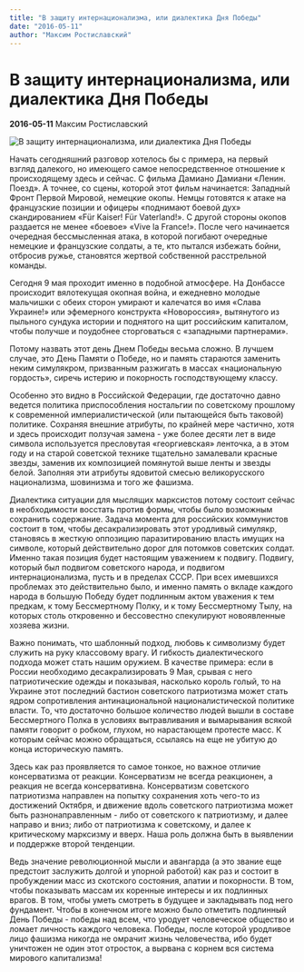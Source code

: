 ```yaml
---
title: "В защиту интернационализма, или диалектика Дня Победы"
date: "2016-05-11"
author: "Максим Ростиславский"
---
```


# В защиту интернационализма, или диалектика Дня Победы

**2016-05-11** Максим Ростиславский

![В защиту интернационализма, или диалектика Дня Победы](http://x-true.info/uploads/posts/2016-05/1462812958_orig-auto20-44detaild4c4101e29af2cf00ff9f8f1c89072ce-1462803002.jpg)

Начать сегодняшний разговор хотелось бы с примера, на первый взгляд далекого, но имеющего самое непосредственное отношение к происходящему здесь и сейчас. С фильма Дамиано Дамиани «Ленин. Поезд». А точнее, со сцены, которой этот фильм начинается: Западный Фронт Первой Мировой, немецкие окопы. Немцы готовятся к атаке на французские позиции и офицеры «поднимают боевой дух» скандированием «Für Kaiser! Für Vaterland!». С другой стороны окопов раздается не менее «боевое» «Vive la France!». После чего начинается очередная бессмысленная атака, в которой погибают очередные немецкие и французские солдаты, а те, кто пытался избежать бойни, отбросив ружье, становятся жертвой собственной расстрельной команды.

Сегодня 9 мая проходит именно в подобной атмосфере. На Донбассе происходит вялотекущая окопная война, и ежедневно молодые мальчишки с обеих сторон умирают и калечатся во имя «Слава Украине!» или эфемерного конструкта «Новороссия», вытянутого из пыльного сундука истории и поднятого на щит российским капиталом, чтобы получше и поудобнее сторговаться с «западными партнерами».

Потому назвать этот день Днем Победы весьма сложно. В лучшем случае, это День Памяти о Победе, но и память стараются заменить неким симулякром, призванным разжигать в массах «национальную гордость», сиречь истерию и покорность господствующему классу.

Особенно это видно в Российской Федерации, где достаточно давно ведется политика приспособления ностальгии по советскому прошлому к современной империалистической (или пытающейся быть таковой) политике. Сохраняя внешние атрибуты, по крайней мере частично, хотя и здесь происходит ползучая замена - уже более десяти лет в виде символа используется пресловутая «георгиевская» ленточка, а в этом году и на старой советской технике тщательно замалевали красные звезды, заменив их композицией помянутой выше ленты и звезды белой. Заполняя эти атрибуты ядовитой смесью великорусского национализма, шовинизма и того же фашизма.

Диалектика ситуации для мыслящих марксистов потому состоит сейчас в необходимости восстать против формы, чтобы было возможным сохранить содержание. Задача момента для российских коммунистов состоит в том, чтобы десакрализировать этот уродливый симулякр, становясь в жесткую оппозицию паразитированию власть имущих на символе, который действительно дорог для потомков советских солдат. Именно такая позиция будет настоящим уважением к подвигу. Подвигу, который был подвигом советского народа, и подвигом интернационализма, пусть и в пределах СССР. При всех имевшихся проблемах это действительно было, и именно память о вкладе каждого народа в большую Победу будет подлинным актом уважения к тем предкам, к тому Бессмертному Полку, и к тому Бессмертному Тылу, на которых столь откровенно и бессовестно спекулируют новоявленные хозяева жизни.

Важно понимать, что шаблонный подход, любовь к символизму будет служить на руку классовому врагу. И гибкость диалектического подхода может стать нашим оружием. В качестве примера: если в России необходимо десакрализировать 9 Мая, срывая с него патриотические одежды и показывая, насколько король голый, то на Украине этот последний бастион советского патриотизма может стать ядром сопротивления антинациональной националистической политике власти. То, что достаточно большое количество людей вышли в составе Бессмертного Полка в условиях вытравливания и вымарывания всякой памяти говорит о робком, глухом, но нарастающем протесте масс. К которым сейчас можно обращаться, ссылаясь на еще не убитую до конца историческую память.

Здесь как раз проявляется то самое тонкое, но важное отличие консерватизма от реакции. Консерватизм не всегда реакционен, а реакция не всегда консервативна. Консерватизм советского патриотизма направлен на попытку сохранения хоть чего-то из достижений Октября, и движение вдоль советского патриотизма может быть разнонаправленным - либо от советского к патриотизму, и далее направо и вниз; либо от патриотизма к советскому, и далее к критическому марксизму и вверх. Наша роль должна быть в выявлении и поддержке второй тенденции.

Ведь значение революционной мысли и авангарда (а это звание еще предстоит заслужить долгой и упорной работой) как раз и состоит в пробуждении масс из скотского состояния, апатии и покорности. В том, чтобы показывать массам их коренные интересы и их подлинных врагов. В том, чтобы уметь смотреть в будущее и закладывать под него фундамент. Чтобы в конечном итоге можно было отметить подлинный День Победы - победы над всем, что уродует человеческое общество и ломает личность каждого человека. Победы, после которой уродливое лицо фашизма никогда не омрачит жизнь человечества, ибо будет уничтожен не один этот отросток, а вырвана с корнем вся система мирового капитализма!